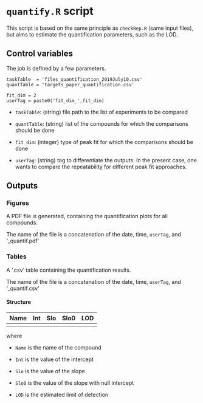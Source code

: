 # `quantify.R` script

This script is based on the same principle as `checkRep.R` (same input
files), but aims to estimate the quantification parameters, such as the
LOD.

## Control variables

The job is defined by a few parameters.

    taskTable  = 'files_quantification_2019July10.csv'
    quantTable = 'targets_paper_quantification.csv'

    fit_dim = 2
    userTag = paste0('fit_dim_',fit_dim)

-   `taskTable`: (string) file path to the list of experiments to be
    compared

-   `quantTable`: (string) list of the compounds for which the
    comparisons should be done

-   `fit_dim`: (integer) type of peak fit for which the comparisons
    should be done

-   `userTag`: (string) tag to differentiate the outputs. In the present
    case, one wants to compare the repeatability for different peak fit
    approaches.

## Outputs

### Figures

A PDF file is generated, containing the quantification plots for all
compounds.

The name of the file is a concatenation of the date, time, `userTag`,
and ‘\_quantif.pdf’

### Tables

A ‘.csv’ table containing the quantification results.

The name of the file is a concatenation of the date, time, `userTag`,
and ‘\_quantif.csv’

#### Structure

| Name | Int | Slo | Slo0 | LOD |
|------|-----|-----|------|-----|
|      |     |     |      |     |

where

-   `Name` is the name of the compound

-   `Int` is the value of the intercept

-   `Slo` is the value of the slope

-   `Slo0` is the value of the slope with null intercept

-   `LOD` is the estimated limit of detection

